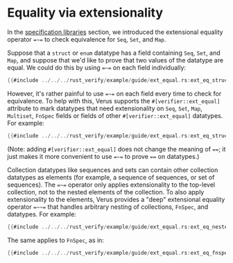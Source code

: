 # Equality via extensionality

In the [specification libraries](spec_lib.md) section,
we introduced the extensional equality operator `=~=`
to check equivalence for `Seq`, `Set`, and `Map`.

Suppose that a `struct` or `enum` datatype has a field containing `Seq`, `Set`, and `Map`,
and suppose that we'd like to prove that two values of the datatype are equal.
We could do this by using `=~=` on each field individually:

```rust
{{#include ../../../rust_verify/example/guide/ext_equal.rs:ext_eq_struct_fields}}
```

However, it's rather painful to use `=~=` on each field every time to check for equivalence.
To help with this, Verus supports the `#[verifier::ext_equal]` attribute
to mark datatypes that need extensionality on `Seq`, `Set`, `Map`, `Multiset`, `FnSpec`
fields or fields of other `#[verifier::ext_equal]` datatypes.  For example:

```rust
{{#include ../../../rust_verify/example/guide/ext_equal.rs:ext_eq_struct}}
```

(Note: adding `#[verifier::ext_equal]` does not change the meaning of `==`;
it just makes it more convenient to use `=~=` to prove `==` on datatypes.)

Collection datatypes like sequences and sets can contain other collection datatypes as elements
(for example, a sequence of sequences, or set of sequences).
The `=~=` operator only applies extensionality to the top-level collection,
not to the nested elements of the collection.
To also apply extensionality to the elements,
Verus provides a "deep" extensional equality operator `=~~=`
that handles arbitrary nesting of collections, `FnSpec`, and datatypes.
For example:

```rust
{{#include ../../../rust_verify/example/guide/ext_equal.rs:ext_eq_nested}}
```

The same applies to `FnSpec`, as in:

```rust
{{#include ../../../rust_verify/example/guide/ext_equal.rs:ext_eq_fnspec}}
```
